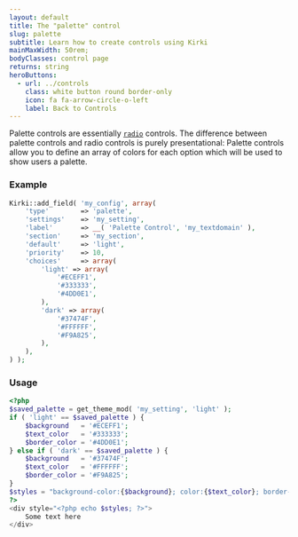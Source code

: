 ```yaml
---
layout: default
title: The "palette" control
slug: palette
subtitle: Learn how to create controls using Kirki
mainMaxWidth: 50rem;
bodyClasses: control page
returns: string
heroButtons:
  - url: ../controls
    class: white button round border-only
    icon: fa fa-arrow-circle-o-left
    label: Back to Controls
---
```


Palette controls are essentially [`radio`](radio) controls. The difference between palette controls and radio controls is purely presentational: Palette controls allow you to define an array of colors for each option which will be used to show users a palette.

### Example

```php
Kirki::add_field( 'my_config', array(
	'type'        => 'palette',
	'settings'    => 'my_setting',
	'label'       => __( 'Palette Control', 'my_textdomain' ),
	'section'     => 'my_section',
	'default'     => 'light',
	'priority'    => 10,
	'choices'     => array(
		'light' => array(
			'#ECEFF1',
			'#333333',
			'#4DD0E1',
		),
		'dark' => array(
			'#37474F',
			'#FFFFFF',
			'#F9A825',
		),
	),
) );
```

### Usage

```php
<?php
$saved_palette = get_theme_mod( 'my_setting', 'light' );
if ( 'light' == $saved_palette ) {
	$background   = '#ECEFF1';
	$text_color   = '#333333';
	$border_color = '#4DD0E1';
} else if ( 'dark' == $saved_palette ) {
	$background   = '#37474F';
	$text_color   = '#FFFFFF';
	$border_color = '#F9A825';
}
$styles = "background-color:{$background}; color:{$text_color}; border-color:{$border_color};";
?>
<div style="<?php echo $styles; ?>">
	Some text here
</div>
```
